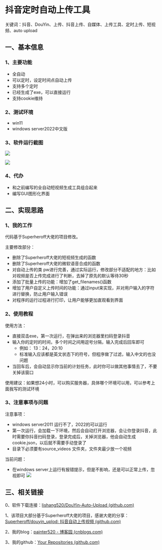 # 抖音定时自动上传工具

关键词：抖音、DouYin、上传、抖音上传、自媒体、上传工具、定时上传、短视频、auto upload

## 一、基本信息

### 1、主要功能

- 全自动
- 可以定时，设定时间点自动上传
- 支持多个定时
- 已经生成了exe，可以直接运行
- 支持cookie维持

### 2、测试环境

- win11
- windows server2022中文版

### 3、软件运行截图

![](https://img2023.cnblogs.com/blog/2349369/202306/2349369-20230601084149521-274921544.png)

![](https://img2023.cnblogs.com/blog/2349369/202306/2349369-20230601084202619-2139124361.png)




### 4、代办

- 和之前编写的全自动短视频生成工具组合起来
- 编写GUI图形化界面



## 二、实现思路

### 1、我的工作

代码基于Superheroff大佬的项目修改。

主要修改部分：

- 删除了Superheroff大佬的短视频生成的函数
- 删除了Superheroff大佬的微软语音合成的函数
- 对自动上传的类 pw进行完善，通过实际运行，修改部分不适配的地方：比如对视频是否上传完成进行了判断，去掉了原先的默认等待30秒
- 添加了批量上传的功能：增加了get_filenames()函数
- 增加了用户自定义上传时间的功能：通过input来实现，并对用户输入的字符进行替换，防止用户输入错误
- 对程序的运行过程进行打印，让用户能够更加直观看到界面



### 2、使用教程

使用方法：

- 直接双击exe，第一次运行，在弹出来的浏览器里扫码登录抖音
- 输入你的定时的时间，多个时间之间用逗号分隔，输入完成后回车即可
  - 例如：  13：24，20:10
  - 标准输入应该都是英文状态下的符号，但程序做了过滤，输入中文的也没问题
- 当回车后，会自动显示你当前的计划任务，此时你可以做其他事情去了，不要关掉该窗口

使用建议：如果想24小时，可以购买服务器，具体哪个环境可以用，可以参考上面我写的测试环境



### 3、注意事项与问题

注意事项：

- windows server2011 运行不了，2022的可以运行
- 第一次运行，会加载一下环境，然后会自动打开浏览器，会让你登录抖音，此时需要你抖音扫码登录，登录完成后，关掉浏览器，他会自动生成cookie.json，以后就不需要手动登录了
- 目录下必须要有source_videos 文件夹，文件夹最少放一个视频



当前问题：

- 在windows server上运行有报错提示，但是不影响，还是可以正常上传，忽视即可
  ![](https://img2023.cnblogs.com/blog/2349369/202306/2349369-20230601084220521-1297802131.png)


## 三、相关链接

0、软件下载连接：[lishang520/DouYin-Auto-Upload (github.com)](https://github.com/lishang520/DouYin-Auto-Upload)

1、该项目大部分基于Superheroff大佬的项目，感谢大佬的分享：[Superheroff/douyin_uplod: 抖音自动上传视频 (github.com)](https://github.com/Superheroff/douyin_uplod)

2、我的blog：[painter520 - 博客园 (cnblogs.com)](https://www.cnblogs.com/painter-sec)

3、我的github：[Your Repositories (github.com)](https://github.com/lishang520?tab=repositories)
